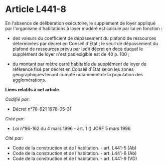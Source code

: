 # Article L441-8

En l'absence de délibération exécutoire, le supplément de loyer appliqué par l'organisme d'habitations à loyer modéré est
calculé par lui en fonction :

- des valeurs du coefficient de dépassement du plafond de ressources déterminées par décret en Conseil d'Etat ; le seuil de
dépassement du plafond de ressources prévu par ledit décret en deçà duquel le supplément de loyer n'est pas exigible est de
40 p. 100 ;

- du montant par mètre carré habitable du supplément de loyer de référence fixé par décret en Conseil d'Etat selon les zones
géographiques tenant compte notamment de la population des agglomérations.

**Liens relatifs à cet article**

_Codifié par_:

  - Décret n°78-621 1978-05-31

_Créé par_:

  - Loi n°96-162 du 4 mars 1996 - art. 1 () JORF 5 mars 1996

_Cité par_:

  - Code de la construction et de l'habitation. - art. L441-5 (Ab)
  - Code de la construction et de l'habitation. - art. L441-6 (Ab)
  - Code de la construction et de l'habitation. - art. L441-9 (VD)
